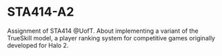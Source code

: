 # STA414-A2
Assignment of STA414 @UofT. About implementing a variant of the TrueSkill model, a player ranking system for competitive games originally developed for Halo 2.
